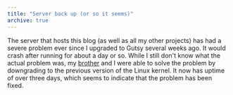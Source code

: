 ```yaml
---
title: "Server back up (or so it seems)"
archive: true
---
```


The server that hosts this blog (as well as all my other projects) has had
a severe problem ever since I upgraded to Gutsy several weeks ago. It would
crash after running for about a day or so. While I still don't know what the
actual problem was, my [brother](https://thatsmathematics.com/blog/about-me/) and
I were able to solve the problem by downgrading to the previous version of the
Linux kernel. It now has uptime of over three days, which seems to indicate
that the problem has been fixed.
